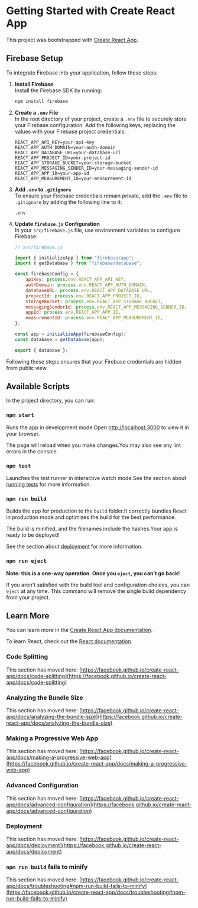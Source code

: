 
# Getting Started with Create React App

This project was bootstrapped with [Create React App](https://github.com/facebook/create-react-app).

## Firebase Setup

To integrate Firebase into your application, follow these steps:

1. **Install Firebase**  
   Install the Firebase SDK by running:
   ```bash
   npm install firebase
   ```

2. **Create a `.env` File**  
   In the root directory of your project, create a `.env` file to securely store your Firebase configuration. Add the following keys, replacing the values with your Firebase project credentials:

   ```plaintext
   REACT_APP_API_KEY=your-api-key
   REACT_APP_AUTH_DOMAIN=your-auth-domain
   REACT_APP_DATABASE_URL=your-database-url
   REACT_APP_PROJECT_ID=your-project-id
   REACT_APP_STORAGE_BUCKET=your-storage-bucket
   REACT_APP_MESSAGING_SENDER_ID=your-messaging-sender-id
   REACT_APP_APP_ID=your-app-id
   REACT_APP_MEASUREMENT_ID=your-measurement-id
   ```

3. **Add `.env` to `.gitignore`**  
   To ensure your Firebase credentials remain private, add the `.env` file to `.gitignore` by adding the following line to it:

   ```plaintext
   .env
   ```

4. **Update `firebase.js` Configuration**  
   In your `src/firebase.js` file, use environment variables to configure Firebase:

   ```javascript
   // src/firebase.js

   import { initializeApp } from "firebase/app";
   import { getDatabase } from "firebase/database";

   const firebaseConfig = {
       apiKey: process.env.REACT_APP_API_KEY,
       authDomain: process.env.REACT_APP_AUTH_DOMAIN,
       databaseURL: process.env.REACT_APP_DATABASE_URL,
       projectId: process.env.REACT_APP_PROJECT_ID,
       storageBucket: process.env.REACT_APP_STORAGE_BUCKET,
       messagingSenderId: process.env.REACT_APP_MESSAGING_SENDER_ID,
       appId: process.env.REACT_APP_APP_ID,
       measurementId: process.env.REACT_APP_MEASUREMENT_ID,
   };

   const app = initializeApp(firebaseConfig);
   const database = getDatabase(app);

   export { database };
   ```

Following these steps ensures that your Firebase credentials are hidden from public view.

## Available Scripts

In the project directory, you can run:

### `npm start`

Runs the app in development mode.Open [http://localhost:3000](http://localhost:3000) to view it in your browser.

The page will reload when you make changes.You may also see any lint errors in the console.

### `npm test`

Launches the test runner in interactive watch mode.See the section about [running tests](https://facebook.github.io/create-react-app/docs/running-tests) for more information.

### `npm run build`

Builds the app for production to the `build` folder.It correctly bundles React in production mode and optimizes the build for the best performance.

The build is minified, and the filenames include the hashes.Your app is ready to be deployed!

See the section about [deployment](https://facebook.github.io/create-react-app/docs/deployment) for more information.

### `npm run eject`

**Note: this is a one-way operation. Once you `eject`, you can't go back!**

If you aren't satisfied with the build tool and configuration choices, you can `eject` at any time. This command will remove the single build dependency from your project.

## Learn More

You can learn more in the [Create React App documentation](https://facebook.github.io/create-react-app/docs/getting-started).

To learn React, check out the [React documentation](https://reactjs.org/).

### Code Splitting

This section has moved here: [https://facebook.github.io/create-react-app/docs/code-splitting](https://facebook.github.io/create-react-app/docs/code-splitting)

### Analyzing the Bundle Size

This section has moved here: [https://facebook.github.io/create-react-app/docs/analyzing-the-bundle-size](https://facebook.github.io/create-react-app/docs/analyzing-the-bundle-size)

### Making a Progressive Web App

This section has moved here: [https://facebook.github.io/create-react-app/docs/making-a-progressive-web-app](https://facebook.github.io/create-react-app/docs/making-a-progressive-web-app)

### Advanced Configuration

This section has moved here: [https://facebook.github.io/create-react-app/docs/advanced-configuration](https://facebook.github.io/create-react-app/docs/advanced-configuration)

### Deployment

This section has moved here: [https://facebook.github.io/create-react-app/docs/deployment](https://facebook.github.io/create-react-app/docs/deployment)

### `npm run build` fails to minify

This section has moved here: [https://facebook.github.io/create-react-app/docs/troubleshooting#npm-run-build-fails-to-minify](https://facebook.github.io/create-react-app/docs/troubleshooting#npm-run-build-fails-to-minify)
